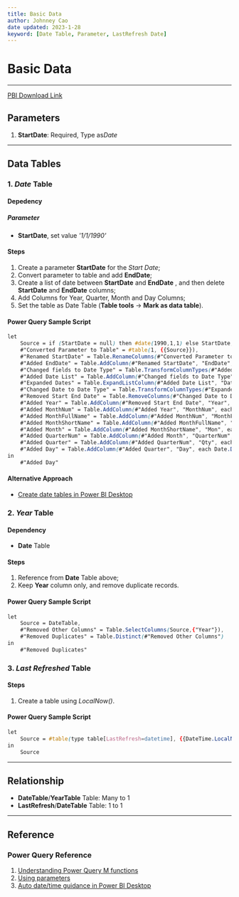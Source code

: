 ```yaml
---
title: Basic Data
author: Johnney Cao
date updated: 2023-1-28
keyword: [Date Table, Parameter, LastRefresh Date]
---
```


# Basic Data

----------

[PBI Download Link](../_Asset%20Library/Source_Files/Baseline.pbix)

## Parameters

1. **StartDate**: Required, Type as*Date*

----------

## Data Tables

### 1. *Date* Table

#### Depedency

##### Parameter

- **StartDate**, set value *'1/1/1990'*

#### Steps
1. Create a parameter **StartDate** for the *Start Date*;
1. Convert parameter to table and add **EndDate**;
1. Create a list of date between **StartDate** and **EndDate** , and then delete **StartDate** and **EndDate** columns;
1. Add Columns for Year, Quarter, Month and Day Columns;
1. Set the table as Date Table (**Table tools** -> **Mark as data table**).

#### Power Query Sample Script
```css
let
    Source = if (StartDate = null) then #date(1990,1,1) else StartDate,
    #"Converted Parameter to Table" = #table(1, {{Source}}),
    #"Renamed StartDate" = Table.RenameColumns(#"Converted Parameter to Table",{{"Column1", "StartDate"}}),
    #"Added EndDate" = Table.AddColumn(#"Renamed StartDate", "EndDate", each Date.From(Date.EndOfYear(DateTime.LocalNow()))),
    #"Changed fields to Date Type" = Table.TransformColumnTypes(#"Added EndDate",{{"StartDate", type date}, {"EndDate", type date}}),
    #"Added Date List" = Table.AddColumn(#"Changed fields to Date Type", "Date", each {Number.From([StartDate])..Number.From([EndDate])}),
    #"Expanded Dates" = Table.ExpandListColumn(#"Added Date List", "Date"),
    #"Changed Date to Date Type" = Table.TransformColumnTypes(#"Expanded Dates",{{"Date", type date}}),
    #"Removed Start End Date" = Table.RemoveColumns(#"Changed Date to Date Type",{"StartDate", "EndDate"}),
    #"Added Year" = Table.AddColumn(#"Removed Start End Date", "Year", each Date.Year([Date]), Int64.Type),
    #"Added MonthNum" = Table.AddColumn(#"Added Year", "MonthNum", each Date.Month([Date]), Int64.Type),
    #"Added MonthFullName" = Table.AddColumn(#"Added MonthNum", "MonthFullName", each Date.MonthName([Date])),
    #"Added MonthShortName" = Table.AddColumn(#"Added MonthFullName", "MonthShortName", each Text.Start([MonthFullName],3)),
    #"Added Month" = Table.AddColumn(#"Added MonthShortName", "Mon", each Text.Combine({Text.From([Year], "en-US"), "-", Text.PadStart(Text.From([MonthNum], "en-US"), 2, "0")}), type text),
    #"Added QuarterNum" = Table.AddColumn(#"Added Month", "QuarterNum", each Date.QuarterOfYear([Date]), Int64.Type),
    #"Added Quarter" = Table.AddColumn(#"Added QuarterNum", "Qty", each Text.Combine({Text.From([Year], "en-US"), "-Q", Text.From([QuarterNum], "en-US")}), type text),
    #"Added Day" = Table.AddColumn(#"Added Quarter", "Day", each Date.Day([Date]), Int64.Type)
in
    #"Added Day"
```

#### Alternative Approach
- [Create date tables in Power BI Desktop](https://learn.microsoft.com/en-us/power-bi/guidance/model-date-tables)

### 2. *Year* Table

#### Dependency

- **Date** Table

#### Steps
1. Reference from **Date** Table above;
1. Keep **Year** column only, and remove duplicate records.

#### Power Query Sample Script
```css
let
    Source = DateTable,
    #"Removed Other Columns" = Table.SelectColumns(Source,{"Year"}),
    #"Removed Duplicates" = Table.Distinct(#"Removed Other Columns")
in
    #"Removed Duplicates"
```

### 3. *Last Refreshed* Table

#### Steps
1. Create a table using *LocalNow()*.

#### Power Query Sample Script
```css
let
    Source = #table(type table[LastRefresh=datetime], {{DateTime.LocalNow()}})
in
    Source
```
----------

## Relationship
- **DateTable**/**YearTable** Table: Many to 1
- **LastRefresh**/**DateTable** Table: 1 to 1

----------

## Reference

### Power Query Reference

1. [Understanding Power Query M functions](https://learn.microsoft.com/en-us/powerquery-m/understanding-power-query-m-functions)
1. [Using parameters](https://learn.microsoft.com/en-us/power-query/power-query-query-parameters)
1. [Auto date/time guidance in Power BI Desktop](https://learn.microsoft.com/en-us/power-bi/guidance/auto-date-time)